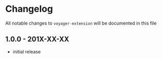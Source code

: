 # Changelog

All notable changes to `voyager-extension` will be documented in this file

## 1.0.0 - 201X-XX-XX

- initial release
